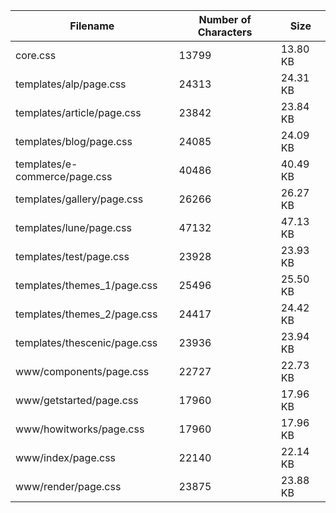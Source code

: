 | Filename                      | Number of Characters | Size     |
| ----------------------------- | -------------------- | -------- |
| core.css                      | 13799                | 13.80 KB |
| templates/alp/page.css        | 24313                | 24.31 KB |
| templates/article/page.css    | 23842                | 23.84 KB |
| templates/blog/page.css       | 24085                | 24.09 KB |
| templates/e-commerce/page.css | 40486                | 40.49 KB |
| templates/gallery/page.css    | 26266                | 26.27 KB |
| templates/lune/page.css       | 47132                | 47.13 KB |
| templates/test/page.css       | 23928                | 23.93 KB |
| templates/themes_1/page.css   | 25496                | 25.50 KB |
| templates/themes_2/page.css   | 24417                | 24.42 KB |
| templates/thescenic/page.css  | 23936                | 23.94 KB |
| www/components/page.css       | 22727                | 22.73 KB |
| www/getstarted/page.css       | 17960                | 17.96 KB |
| www/howitworks/page.css       | 17960                | 17.96 KB |
| www/index/page.css            | 22140                | 22.14 KB |
| www/render/page.css           | 23875                | 23.88 KB |
